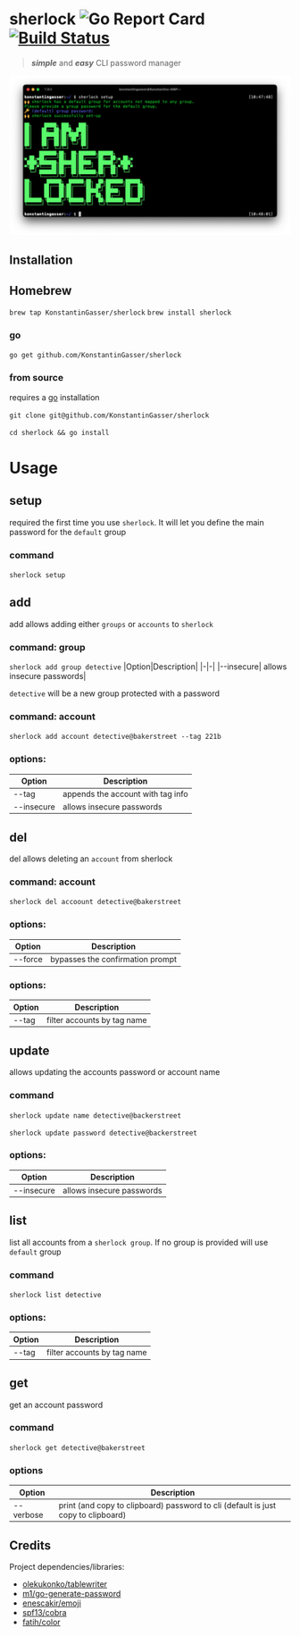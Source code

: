# sherlock ![Go Report Card](https://goreportcard.com/badge/github.com/KonstantinGasser/sherlock) [![Build Status](https://travis-ci.com/KonstantinGasser/sherlock.svg?branch=main)](https://travis-ci.com/KonstantinGasser/sherlock)

> ***simple*** and ***easy*** CLI password manager

<p align="center">
    <img src="sherlock.png">
</p>

## Installation 

## Homebrew
`brew tap KonstantinGasser/sherlock`
`brew install sherlock`

### go
`go get github.com/KonstantinGasser/sherlock`

### from source
requires a [go](https://golang.org) installation

`git clone git@github.com/KonstantinGasser/sherlock`

`cd sherlock && go install` 

# Usage

## setup
required the first time you use `sherlock`. It will let you define the main password for the `default` group

### command

`sherlock setup`

## add

add allows adding either `groups` or `accounts` to `sherlock`

### command: group

`sherlock add group detective`
|Option|Description|
|-|-|
|--insecure| allows insecure passwords|

`detective` will be a new group protected with a password

### command: account

`sherlock add account detective@bakerstreet --tag 221b`

### options:

|Option|Description|
|-|-|
|--tag | appends the account with tag info|
|--insecure| allows insecure passwords|

## del

del allows deleting an `account` from sherlock

### command: account

`sherlock del accoount detective@bakerstreet`

### options:

|Option|Description|
|-|-|
|--force |bypasses the confirmation prompt|


### options:

Option|Description|
|-|-|
|--tag |filter accounts by tag name|

## update

allows updating the accounts password or account name

### command

`sherlock update name detective@backerstreet`

`sherlock update password detective@backerstreet`
### options:

|Option|Description|
|-|-|
|--insecure| allows insecure passwords|

## list

list all accounts from a `sherlock group`. If no group is provided will use `default` group
### command

`sherlock list detective`

### options:
Option|Description|
|-|-|
|--tag |filter accounts by tag name|


## get

get an account password

### command

`sherlock get detective@bakerstreet`

### options

|Option|Description|
|-|-|
|--verbose|print (and copy to clipboard) password to cli (default is just copy to clipboard)|

## Credits

Project dependencies/libraries:

- [olekukonko/tablewriter](https://github.com/olekukonko/tablewriter)
- [m1/go-generate-password](https://github.com/m1/go-generate-password)
- [enescakir/emoji](https://github.com/enescakir/emoji)
- [spf13/cobra](https://github.com/spf13/cobra)
- [fatih/color](https://github.com/fatih/color)

